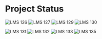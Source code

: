 # Project Status

![LMS 126][lms_126]
![LMS 127][lms_127]
![LMS 129][lms_129]
![LMS 130][lms_130]

![LMS 131][lms_131]
![LMS 132][lms_132]
![LMS 133][lms_133]
![LMS 135][lms_135]

<!-- Change REPO_NAME for the name of your repository -->
[lms_126]: https://byob.yarr.is/linero-tech/python-hw-KALAIDATA23/module_126
[lms_127]: https://byob.yarr.is/linero-tech/python-hw-KALAIDATA23/module_127
[lms_129]: https://byob.yarr.is/linero-tech/python-hw-KALAIDATA23/module_129
[lms_130]: https://byob.yarr.is/linero-tech/python-hw-KALAIDATA23/module_130
[lms_131]: https://byob.yarr.is/linero-tech/python-hw-KALAIDATA23/module_131
[lms_132]: https://byob.yarr.is/linero-tech/python-hw-KALAIDATA23/module_132
[lms_133]: https://byob.yarr.is/linero-tech/python-hw-KALAIDATA23/module_133
[lms_135]: https://byob.yarr.is/linero-tech/python-hw-KALAIDATA23/module_135